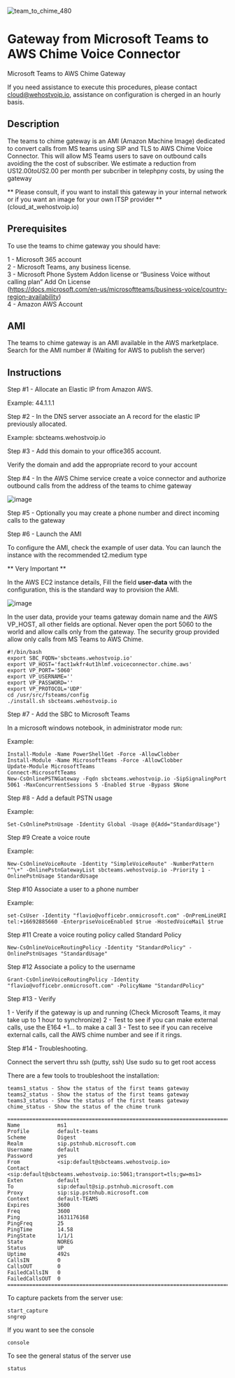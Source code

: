 ![team_to_chime_480](https://user-images.githubusercontent.com/4958202/136184818-cb911b0f-735e-4cd8-b2db-56965b0a1275.png)

# Gateway from Microsoft Teams to AWS Chime Voice Connector
Microsoft Teams to AWS Chime Gateway 

If you need assistance to execute this procedures, please contact cloud@wehostvoip.io, assistance on configuration is cherged in an hourly basis. 

## Description

The teams to chime gateway is an AMI (Amazon Machine Image) dedicated to convert calls from MS teams using SIP and TLS to AWS Chime Voice Connector. This will allow MS Teams users to save on outbound calls avoiding the the cost of subscriber. We estimate a reduction from US$12.00 to US$2.00 per month per subcriber in telephpny costs, by using the gateway

** Please consult, if you want to install this gateway in your internal network or if you want an image for your own ITSP provider **
(cloud_at_wehostvoip.io)

## Prerequisites

To use the teams to chime gateway you should have:

1 - Microsoft 365 account\
2 - Microsoft Teams, any business license.\
3 - Microsoft Phone System Addon license or “Business Voice without calling plan” Add On License\
(https://docs.microsoft.com/en-us/microsoftteams/business-voice/country-region-availability) \
4 - Amazon AWS Account

## AMI

The teams to chime gateway is an AMI available in the AWS marketplace. Search for the AMI number # (Waiting for AWS to publish the server)

## Instructions

Step #1 - Allocate an Elastic IP from Amazon AWS. 

Example: 44.1.1.1

Step #2 - In the DNS server associate an A record for the elastic IP previously allocated.

Example: sbcteams.wehostvoip.io

Step #3 - Add this domain to your office365 account. 

Verify the domain and add the appropriate record to your account

Step #4 - In the AWS Chime service create a voice connector and authorize outbound calls from the address of the teams to chime gateway

![image](https://user-images.githubusercontent.com/4958202/132652662-7776e6f8-7d23-473d-a187-8b6fb895ddf9.png)

Step #5 - Optionally you may create a phone number and direct incoming calls to the gateway 

Step #6 - Launch the AMI

To configure the AMI, check the example of user data. You can launch the instance with the recommended t2.medium type

** Very Important **

In the AWS EC2 instance details, Fill the field <b>user-data</b> with the configuration, this is the standard way to provision the AMI.

![image](https://user-images.githubusercontent.com/4958202/132643831-001d6dda-7ff3-4e44-8cea-a1ae98cfd43d.png)

In the user data, provide your teams gateway domain name and the AWS VP_HOST, all other fields are optional. Never open the port 5060 to the world and allow calls only from the gateway. The security group provided allow only calls from MS Teams to AWS Chime. 

```
#!/bin/bash
export SBC_FQDN='sbcteams.wehostvoip.io'
export VP_HOST='fact1wkfr4ut1hlmf.voiceconnector.chime.aws'
export VP_PORT='5060'
export VP_USERNAME=''
export VP_PASSWORD=''
export VP_PROTOCOL='UDP'
cd /usr/src/fsteams/config
./install.sh sbcteams.wehostvoip.io 
```

Step #7 - Add the SBC to Microsoft Teams

In a microsoft windows notebook, in administrator mode run:

Example:

```
Install-Module -Name PowerShellGet -Force -AllowClobber
Install-Module -Name MicrosoftTeams -Force -AllowClobber
Update-Module MicrosoftTeams
Connect-MicrosoftTeams
New-CsOnlinePSTNGateway -Fqdn sbcteams.wehostvoip.io -SipSignalingPort 5061 -MaxConcurrentSessions 5 -Enabled $true -Bypass $None
```

Step #8 - Add a default PSTN usage

Example:

```
Set-CsOnlinePstnUsage -Identity Global -Usage @{Add="StandardUsage"}
```

Step #9 Create a voice route

Example:

```
New-CsOnlineVoiceRoute -Identity "SimpleVoiceRoute" -NumberPattern "^\+" -OnlinePstnGatewayList sbcteams.wehostvoip.io -Priority 1 -OnlinePstnUsage StandardUsage
```

Step #10 Associate a user to a phone number

Example:

```
set-CsUser -Identity "flavio@vofficebr.onmicrosoft.com" -OnPremLineURI tel:+16692885660 -EnterpriseVoiceEnabled $true -HostedVoiceMail $true
```

Step #11 Create a voice routing policy called Standard Policy

```
New-CsOnlineVoiceRoutingPolicy -Identity "StandardPolicy" -OnlinePstnUsages "StandardUsage"
```

Step #12 Associate a policy to the username

```
Grant-CsOnlineVoiceRoutingPolicy -Identity "flavio@vofficebr.onmicrosoft.com" -PolicyName "StandardPolicy"
```

Step #13 - Verify

1 - Verify if the gateway is up and running (Check Microsoft Teams, it may take up to 1 hour to synchronize)
2 - Test to see if you can make external calls, use the E164 +1... to make a call
3 - Test to see if you can receive external calls, call the AWS chime number and see if it rings. 

Step #14 - Troubleshooting. 

Connect the servert thru ssh (putty, ssh)
Use sudo su to get root access

There are a few tools to troubleshoot the installation:

```
teams1_status - Show the status of the first teams gateway
teams2_status - Show the status of the first teams gateway
teams3_status - Show the status of the first teams gateway
chime_status - Show the status of the chime trunk
```

```
=================================================================================================
Name            ms1
Profile         default-teams
Scheme          Digest
Realm           sip.pstnhub.microsoft.com
Username        default
Password        yes
From            <sip:default@sbcteams.wehostvoip.io>
Contact         <sip:default@sbcteams.wehostvoip.io:5061;transport=tls;gw=ms1>
Exten           default
To              sip:default@sip.pstnhub.microsoft.com
Proxy           sip:sip.pstnhub.microsoft.com
Context         default-TEAMS
Expires         3600
Freq            3600
Ping            1631176168
PingFreq        25
PingTime        14.58
PingState       1/1/1
State           NOREG
Status          UP
Uptime          492s
CallsIN         0
CallsOUT        0
FailedCallsIN   0
FailedCallsOUT  0
=================================================================================================
``` 

To capture packets from the server use:

```
start_capture
sngrep 
```

If you want to see the console

```
console
```

To see the general status of the server use

```
status
```
